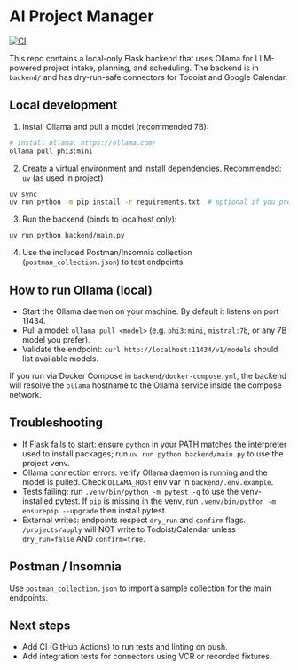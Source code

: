 # AI Project Manager

[![CI](https://github.com/zaydor/ai-project-manager/actions/workflows/ci.yml/badge.svg)](https://github.com/zaydor/ai-project-manager/actions/workflows/ci.yml)

This repo contains a local-only Flask backend that uses Ollama for LLM-powered project intake, planning, and scheduling. The backend is in `backend/` and has dry-run-safe connectors for Todoist and Google Calendar.

## Local development

1. Install Ollama and pull a model (recommended 7B):

```bash
# install ollama: https://ollama.com/
ollama pull phi3:mini
```

2. Create a virtual environment and install dependencies. Recommended: `uv` (as used in project)

```bash
uv sync
uv run python -m pip install -r requirements.txt  # optional if you prefer pip
```

3. Run the backend (binds to localhost only):

```bash
uv run python backend/main.py
```

4. Use the included Postman/Insomnia collection (`postman_collection.json`) to test endpoints.

## How to run Ollama (local)

- Start the Ollama daemon on your machine. By default it listens on port 11434.
- Pull a model: `ollama pull <model>` (e.g. `phi3:mini`, `mistral:7b`, or any 7B model you prefer).
- Validate the endpoint: `curl http://localhost:11434/v1/models` should list available models.

If you run via Docker Compose in `backend/docker-compose.yml`, the backend will resolve the `ollama` hostname to the Ollama service inside the compose network.

## Troubleshooting

- If Flask fails to start: ensure `python` in your PATH matches the interpreter used to install packages; run `uv run python backend/main.py` to use the project venv.
- Ollama connection errors: verify Ollama daemon is running and the model is pulled. Check `OLLAMA_HOST` env var in `backend/.env.example`.
- Tests failing: run `.venv/bin/python -m pytest -q` to use the venv-installed pytest. If `pip` is missing in the venv, run `.venv/bin/python -m ensurepip --upgrade` then install pytest.
- External writes: endpoints respect `dry_run` and `confirm` flags. `/projects/apply` will NOT write to Todoist/Calendar unless `dry_run=false` AND `confirm=true`.

## Postman / Insomnia

Use `postman_collection.json` to import a sample collection for the main endpoints.

## Next steps

- Add CI (GitHub Actions) to run tests and linting on push.
- Add integration tests for connectors using VCR or recorded fixtures.
